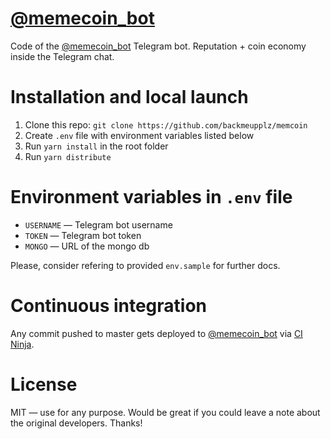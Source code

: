 # [@memecoin_bot](https://t.me/memecoin_bot)
Code of the [@memecoin_bot](https://t.me/memecoin_bot) Telegram bot. Reputation + coin economy inside the Telegram chat.
# Installation and local launch
1. Clone this repo: `git clone https://github.com/backmeupplz/memcoin`
2. Create `.env` file with environment variables listed below
3. Run `yarn install` in the root folder
4. Run `yarn distribute`
# Environment variables in `.env` file
* `USERNAME` — Telegram bot username
* `TOKEN` — Telegram bot token
* `MONGO` — URL of the mongo db

Please, consider refering to provided `env.sample` for further docs.
# Continuous integration
Any commit pushed to master gets deployed to [@memecoin_bot](https://t.me/memecoin_bot) via [CI Ninja](https://github.com/backmeupplz/ci-ninja).
# License
MIT — use for any purpose. Would be great if you could leave a note about the original developers. Thanks!